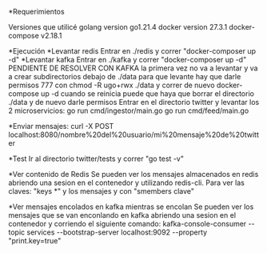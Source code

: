 *Requerimientos

Versiones que utilicé
golang version go1.21.4
docker version 27.3.1
docker-compose v2.18.1

*Ejecución
*Levantar redis
Entrar en ./redis y correr "docker-composer up -d"
*Levantar kafka
Entrar en ./kafka y correr "docker-composer up -d"
PENDIENTE DE RESOLVER CON KAFKA la primera vez no va a levantar y va a crear subdirectorios debajo de ./data 
para que levante hay que darle permisos 777 con chmod -R ugo+rwx ./data y correr de nuevo docker-compose up -d
cuando se reinicia puede que haya que borrar el directorio ./data y de nuevo darle permisos
Entrar en el directorio twitter y levantar los 2 microservicios:
go run cmd/ingestor/main.go
go run cmd/feed/main.go

*Enviar mensajes:
curl -X POST localhost:8080/nombre%20del%20usuario/mi%20mensaje%20de%20twitter

*Test 
Ir al directorio twitter/tests y correr "go test -v"

*Ver contenido de Redis
Se pueden ver los mensajes almacenados en redis abriendo una sesion en el contenedor y utilizando redis-cli. 
Para ver las claves: "keys *" y los mensajes y con "smembers clave"

*Ver mensajes encolados en kafka mientras se encolan
Se pueden ver los mensajes que se van enconlando en kafka abriendo una sesion en el contenedor y corriendo el siguiente comando:
kafka-console-consumer --topic services --bootstrap-server localhost:9092 --property "print.key=true"
